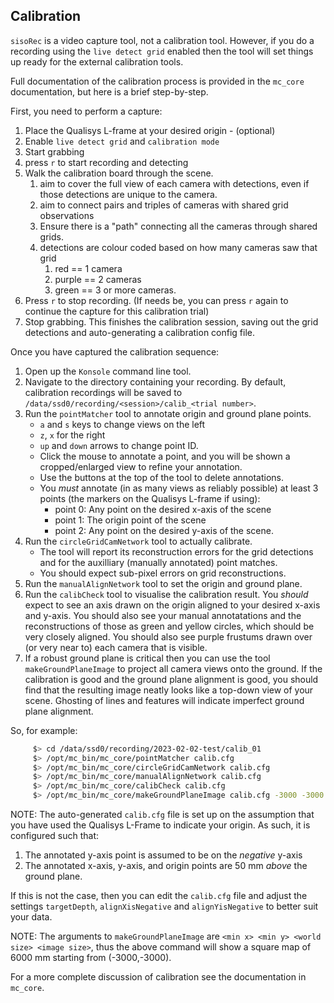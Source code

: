 ## Calibration

`sisoRec` is a video capture tool, not a calibration tool. However, if you do a recording using the `live detect grid` enabled then the tool will set things up ready for the external calibration tools.

Full documentation of the calibration process is provided in the `mc_core` documentation, but here is a brief step-by-step.

First, you need to perform a capture:

  1) Place the Qualisys L-frame at your desired origin - (optional)
  2) Enable `live detect grid` and `calibration mode`
  3) Start grabbing
  4) press `r` to start recording and detecting
  5) Walk the calibration board through the scene.
     1) aim to cover the full view of each camera with detections, even if those detections are unique to the camera.
     2) aim to connect pairs and triples of cameras with shared grid observations
     3) Ensure there is a "path" connecting all the cameras through shared grids.
     4) detections are colour coded based on how many cameras saw that grid
        1) red == 1 camera
        2) purple == 2 cameras
        3) green  == 3 or more cameras.
  6) Press `r` to stop recording. (If needs be, you can press `r` again to continue the capture for this calibration trial)
  7) Stop grabbing. This finishes the calibration session, saving out the grid detections and auto-generating a calibration config file.

Once you have captured the calibration sequence:

  1) Open up the `Konsole` command line tool.
  2) Navigate to the directory containing your recording. By default, calibration recordings will be saved to `/data/ssd0/recording/<session>/calib_<trial number>`.
  3) Run the `pointMatcher` tool to annotate origin and ground plane points.
     - `a` and `s` keys to change views on the left
     - `z`, `x` for the right
     - `up`  and `down` arrows to change point ID.
     - Click the mouse to annotate a point, and you will be shown a cropped/enlarged view to refine your annotation.
     - Use the buttons at the top of the tool to delete annotations.
     - You _must_ annotate (in as many views as reliably possible) at least 3 points (the markers on the Qualisys L-frame if using):
        - point 0: Any point on the desired x-axis of the scene
        - point 1: The origin point of the scene
        - point 2: Any point on the desired y-axis of the scene.
  4) Run the `circleGridCamNetwork` tool to actually calibrate.
     - The tool will report its reconstruction errors for the grid detections and for the auxilliary (manually annotated) point matches.
     - You should expect sub-pixel errors on grid reconstructions.
  5) Run the `manualAlignNetwork` tool to set the origin and ground plane.
  6) Run the `calibCheck` tool to visualise the calibration result. You _should_ expect to see an axis drawn on the origin aligned to your desired x-axis and y-axis. You should also see your manual annotatations and the reconstructions of those as green and yellow circles, which should be very closely aligned. You should also see purple frustums drawn over (or very near to) each camera that is visible.
  7) If a robust ground plane is critical then you can use the tool `makeGroundPlaneImage` to project all camera views onto the ground. If the calibration is good and the ground plane alignment is good, you should find that the resulting image neatly looks like a top-down view of your scene. Ghosting of lines and features will indicate imperfect ground plane alignment.
  
 So, for example:

```bash 
     $> cd /data/ssd0/recording/2023-02-02-test/calib_01
     $> /opt/mc_bin/mc_core/pointMatcher calib.cfg
     $> /opt/mc_bin/mc_core/circleGridCamNetwork calib.cfg
     $> /opt/mc_bin/mc_core/manualAlignNetwork calib.cfg
     $> /opt/mc_bin/mc_core/calibCheck calib.cfg
     $> /opt/mc_bin/mc_core/makeGroundPlaneImage calib.cfg -3000 -3000 6000 1000
```

NOTE: The auto-generated `calib.cfg` file is set up on the assumption that you have used the Qualisys L-Frame to indicate your origin. As such, it is configured such that:

  1) The annotated y-axis point is assumed to be on the _negative_ y-axis
  2) The annotated x-axis, y-axis, and origin points are 50 mm _above_ the ground plane.

If this is not the case, then you can edit the `calib.cfg` file and adjust the settings `targetDepth`, `alignXisNegative` and `alignYisNegative` to better suit your data.

NOTE: The arguments to `makeGroundPlaneImage` are `<min x> <min y> <world size> <image size>`, thus the above command will show a square map of 6000 mm starting from (-3000,-3000).

For a more complete discussion of calibration see the documentation in `mc_core`.
